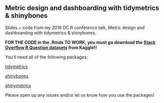 ## Metric design and dashboarding with tidymetrics & shinybones

Slides + code from my 2019 DC R conference talk, Metric design and dashboarding with tidymetrics & shinybones.

**FOR THE CODE in the .Rmds TO WORK, you must go download the [Stack Overflow R Question datasets](https://www.kaggle.com/stackoverflow/rquestions) from Kaggle!!**

You'll need all of the following packages:

[tidymetrics](https://github.com/ramnathv/tidymetrics) 

[shinybones](https://github.com/ramnathv/shinybones)

[shinymetrics](https://github.com/ramnathv/shinymetrics)

Please open up any issues and/or let us know how you use the packages!
